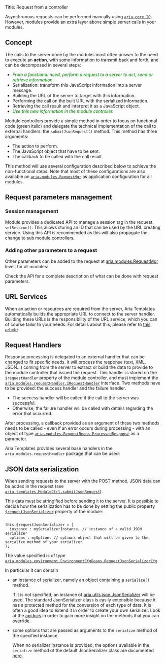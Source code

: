Title: Request from a controller


Asynchronous requests can be performed manually using [`aria.core.IO`](http://ariatemplates.com/api/#aria.core.IO). However, modules provide an extra layer above simple server calls in your modules.

## Concept

The calls to the server done by the modules most often answer to the need to execute an **action**, with some information to transmit back and forth, and can be decomposed in several steps:


* <span style="color:green">_From a functional need, perform a request to a server to act, send or retrieve information._</span>
* Serialization: transform this JavaScript information into a server message.
* Building the URL of the server to target with this information.
* Performing the call on the built URL with the serialized information.
* Retrieving the call result and interpret it as a JavaScript object.
* <span style="color:green">_Use this new information in the module controller._</span>

Module controllers provide a simple method in order to focus on functional code (green italic) and delegate the technical implementation of the call to external handlers: the `submitJsonRequest()` method. This method has three arguments:

* The action to perform.
* The JavaScript object that have to be sent.
* The callback to be called with the call result.

<script src='%SNIPPETS_SERVER_URL%/snippets/github.com/ariatemplates/documentation-code/snippets/modules/controller/ModuleWithRequest.js?tag=call&lang=javascript&outdent=true'></script>

This method will use several configuration described below to achieve the non-functional steps.
Note that most of these configurations are also available on [`aria.modules.RequestMgr`](http://ariatemplates.com/api/#aria.modules.RequestMgr) as application configuration for all modules.

## Request parameters management

### Session management

Module provides a dedicated API to manage a session tag in the request: `setSession()`.
This allows storing an ID that can be used by the URL creating service.
Using this API is recommended as this will also propagate the change to sub module controllers.

<script src='%SNIPPETS_SERVER_URL%/snippets/github.com/ariatemplates/documentation-code/snippets/modules/controller/ModuleWithRequest.js?tag=session&lang=javascript&outdent=true'></script>

### Adding other parameters to a request

Other parameters can be added to the request at [aria.modules.RequestMgr](http://ariatemplates.com/api/#aria.modules.RequestMgr) level, for all modules:

<script src='%SNIPPETS_SERVER_URL%/snippets/github.com/ariatemplates/documentation-code/snippets/modules/controller/ModuleWithRequest.js?tag=params&lang=javascript&outdent=true'></script>

Check the API for a complete description of what can be done with request parameters.

## URL Services

When an action or resources are required from the server, Aria Templates automatically builds the appropriate URL to connect to the server handler.  Building these URLs is the responsibility of the URL service, which you can of course tailor to your needs.  For details about this, please refer to [this article](url_handling#server-requests-url-handling).

## Request Handlers

Response processing is delegated to an external handler that can be changed to fit specific needs.
It will process the response (text, XML, JSON...) coming from the server to extract or build the data to provide to the module controller that issued the request.
This handler is stored on the `$requestHandler` property of the module controller, and must implement the [`aria.modules.requestHandler.IRequestHandler`](http://ariatemplates.com/api/#aria.modules.requestHandler.IRequestHandler) interface. Two methods have to be provided: the success handler and the failure handler.

* The success handler will be called if the call to the server was successful.
* Otherwise, the failure handler will be called with details regarding the error that occurred.

After processing, a callback provided as an argument of these two methods needs to be called - even if an error occurs during processing - with an object of type [`aria.modules.RequestBeans.ProcessedResponse`](http://ariatemplates.com/api/#aria.modules.RequestBeans) as a parameter.

Aria Templates provides several base handlers in the `aria.modules.requestHandler` package that can be used:

<script src='%SNIPPETS_SERVER_URL%/snippets/github.com/ariatemplates/documentation-code/snippets/modules/controller/ModuleWithRequest.js?tag=requestHandler&lang=javascript&outdent=true'></script>

## JSON data serialization

When sending requests to the server with the POST method, JSON data can be added in the request (see [`aria.templates.ModuleCtrl.submitJsonRequest`](http://ariatemplates.com/api/#aria.templates.ModuleCtrl:submitJsonRequest:method)).

This data must be stringified before sending it to the server. It is possible to decide how the serialization has to be done by setting the public property [`$requestJsonSerializer`](http://ariatemplates.com/api/#aria.templates.ModuleCtrl:$requestJsonSerializer:property) property of the module:

<div data-sample="hardcoded"><pre><code>
this.$requestJsonSerializer = {
  instance : mySerializerInstance, // instance of a valid JSON serializer
  options : myOptions // options object that will be given to the serialize method of your serializer
};
</code></pre></div>

The value specified is of type [`aria.modules.environment.EnvironmentCfgBeans.RequestJsonSerializerCfg`](http://ariatemplates.com/api/#aria.modules.environment.EnvironmentCfgBeans:RequestJsonSerializerCfg).

In particular it can contain

* an instance of serializer, namely an object containing a `serialize()` method.

  If it is not specified, an instance of [aria.utils.json.JsonSerializer](http://ariatemplates.com/api/#aria.utils.json.JsonSerializer) will be used.
  The standard JsonSerializer class is easily extensible because it has a protected method for the conversion of each type of data.
  It is often a good idea to extend it in order to create your own serializer.
  Look at the [apidocs](http://ariatemplates.com/api/#aria.utils.json.JsonSerializer) in order to gain more insight on the methods that you can override.

* some options that are passed as arguments to the `serialize` method of the specified instance.

  When no serializer instance is provided, the options available in the `serialize` method of the default JsonSerializer class are documented [here](http://ariatemplates.com/api/#aria.utils.json.JsonSerializerBeans:JsonSerializeOptions).
